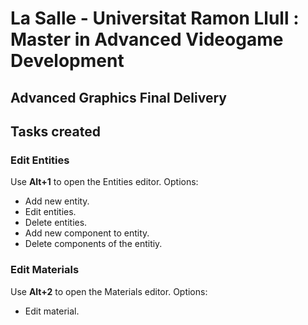 # La Salle - Universitat Ramon Llull : Master in Advanced Videogame Development
## Advanced Graphics Final Delivery

## Tasks created

### Edit Entities
Use **Alt+1** to open the Entities editor.
Options:
+ Add new entity.
+ Edit entities.
+ Delete entities.
+ Add new component to entity.
+ Delete components of the entitiy.

### Edit Materials
Use **Alt+2** to open the Materials editor.
Options:
+ Edit material.
